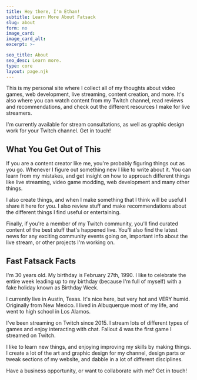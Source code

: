 ```yaml
---
title: Hey there, I'm Ethan!
subtitle: Learn More About Fatsack
slug: about
form: no
image_card:
image_card_alt:
excerpt: >-

seo_title: About
seo_desc: Learn more.
type: core
layout: page.njk
---
```

This is my personal site where I collect all of my thoughts about video games, web development, live streaming, content creation, and more. It's also where you can watch content from my Twitch channel, read reviews and recommendations, and check out the different resources I make for live streamers.

<div class="flex flex-wrap bg-fspurple-800 font-mono justify-center my-8 mx-auto">
I'm currently available for stream consultations, as well as graphic design work for your Twitch channel. Get in touch!
</div>

## What You Get Out of This
If you are a content creator like me, you're probably figuring things out as you go. Whenever I figure out something new I like to write about it. You can learn from my mistakes, and get insight on how to approach different things like live streaming, video game modding, web development and many other things.

I also create things, and when I make something that I think will be useful I share it here for you. I also review stuff and make recommendations about the different things I find useful or entertaining.

Finally, if you're a member of my Twitch community, you'll find curated content of the best stuff that's happened live. You'll also find the latest news for any exciting community events going on, important info about the live stream, or other projects I'm working on.

## Fast Fatsack Facts
I'm 30 years old. My birthday is February 27th, 1990. I like to celebrate the entire week leading up to my birthday (because I'm full of myself) with a fake holiday known as Birthday Week.

I currently live in Austin, Texas. It's nice here, but very hot and VERY humid. Originally from New Mexico. I lived in Albuquerque most of my life, and went to high school in Los Alamos.

I've been streaming on Twitch since 2015. I stream lots of different types of games and enjoy interacting with chat. Fallout 4 was the first game I streamed on Twitch.

I like to learn new things, and enjoying improving my skills by making things. I create a lot of the art and graphic design for my channel, design parts or tweak sections of my website, and dabble in a lot of different disciplines.

<div class="flex flex-wrap bg-fspurple-800 font-mono justify-center my-8 mx-auto">
Have a business opportunity, or want to collaborate with me? Get in touch!
</div>
